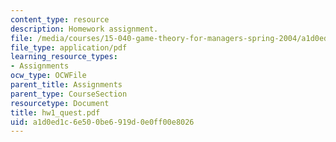 ```yaml
---
content_type: resource
description: Homework assignment.
file: /media/courses/15-040-game-theory-for-managers-spring-2004/a1d0ed1c6e500be6919d0e0ff00e8026_hw1_quest.pdf
file_type: application/pdf
learning_resource_types:
- Assignments
ocw_type: OCWFile
parent_title: Assignments
parent_type: CourseSection
resourcetype: Document
title: hw1_quest.pdf
uid: a1d0ed1c-6e50-0be6-919d-0e0ff00e8026
---
```

